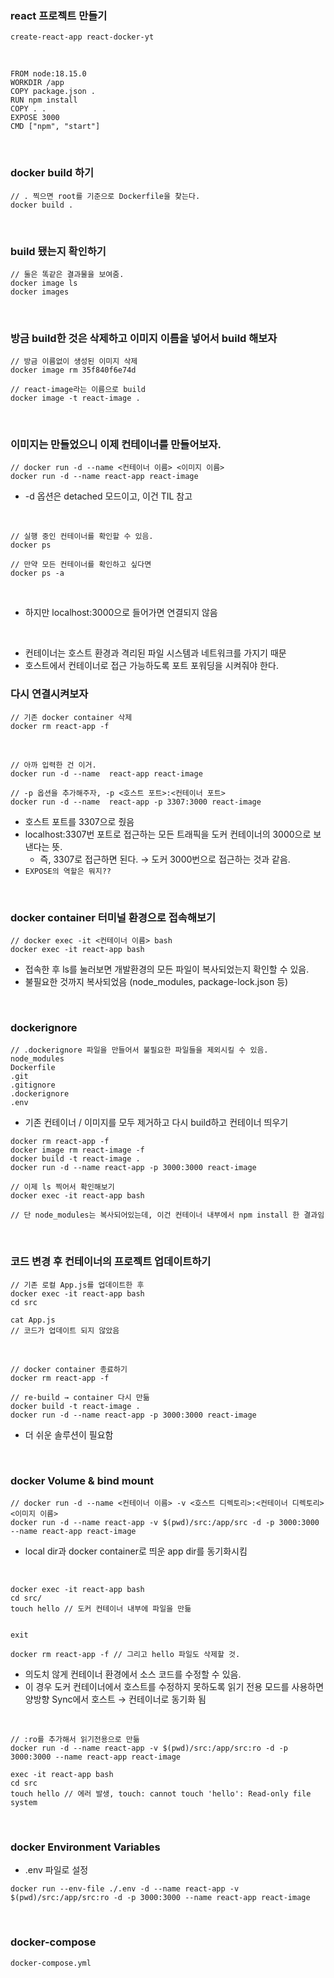 ### react 프로젝트 만들기

```
create-react-app react-docker-yt
```

<br>

```DOCKER
FROM node:18.15.0
WORKDIR /app
COPY package.json .
RUN npm install
COPY . .
EXPOSE 3000
CMD ["npm", "start"]
```

<br>

### docker build 하기

```
// . 찍으면 root를 기준으로 Dockerfile을 찾는다.
docker build .
```

<br>

### build 됐는지 확인하기

```
// 둘은 똑같은 결과물을 보여줌.
docker image ls
docker images
```

<br>

### 방금 build한 것은 삭제하고 이미지 이름을 넣어서 build 해보자

```
// 방금 이름없이 생성된 이미지 삭제
docker image rm 35f840f6e74d

// react-image라는 이름으로 build
docker image -t react-image .
```

<br>

### 이미지는 만들었으니 이제 컨테이너를 만들어보자.

```
// docker run -d --name <컨테이너 이름> <이미지 이름>
docker run -d --name react-app react-image
```

- -d 옵션은 detached 모드이고, 이건 TIL 참고

<br>

```
// 실행 중인 컨테이너를 확인할 수 있음.
docker ps

// 만약 모든 컨테이너를 확인하고 싶다면
docker ps -a
```

<br>

- 하지만 localhost:3000으로 들어가면 연결되지 않음

<br>

- 컨테이너는 호스트 환경과 격리된 파일 시스템과 네트워크를 가지기 때문
- 호스트에서 컨테이너로 접근 가능하도록 포트 포워딩을 시켜줘야 한다.

### 다시 연결시켜보자

```
// 기존 docker container 삭제
docker rm react-app -f
```

<br>

```
// 아까 입력한 건 이거.
docker run -d --name  react-app react-image

// -p 옵션을 추가해주자, -p <호스트 포트>:<컨테이너 포트>
docker run -d --name  react-app -p 3307:3000 react-image
```

- 호스트 포트를 3307으로 줬음
- localhost:3307번 포트로 접근하는 모든 트래픽을 도커 컨테이너의 3000으로 보낸다는 뜻.
  - 즉, 3307로 접근하면 된다. → 도커 3000번으로 접근하는 것과 같음.
- `EXPOSE의 역할은 뭐지??`

<br>

### docker container 터미널 환경으로 접속해보기

```
// docker exec -it <컨테이너 이름> bash
docker exec -it react-app bash
```

- 접속한 후 ls를 눌러보면 개발환경의 모든 파일이 복사되었는지 확인할 수 있음.
- 불필요한 것까지 복사되었음 (node_modules, package-lock.json 등)

<br>

### dockerignore

```
// .dockerignore 파일을 만들어서 불필요한 파일들을 제외시킬 수 있음.
node_modules
Dockerfile
.git
.gitignore
.dockerignore
.env
```

- 기존 컨테이너 / 이미지를 모두 제거하고 다시 build하고 컨테이너 띄우기

```
docker rm react-app -f
docker image rm react-image -f
docker build -t react-image .
docker run -d --name react-app -p 3000:3000 react-image

// 이제 ls 찍어서 확인해보기
docker exec -it react-app bash

// 단 node_modules는 복사되어있는데, 이건 컨테이너 내부에서 npm install 한 결과임
```

<br>

### 코드 변경 후 컨테이너의 프로젝트 업데이트하기

```
// 기존 로컬 App.js를 업데이트한 후
docker exec -it react-app bash
cd src

cat App.js
// 코드가 업데이트 되지 않았음

```

<br>

```
// docker container 종료하기
docker rm react-app -f

// re-build → container 다시 만듦
docker build -t react-image .
docker run -d --name react-app -p 3000:3000 react-image
```

- 더 쉬운 솔루션이 필요함

<br>

### docker Volume & bind mount

```
// docker run -d --name <컨테이너 이름> -v <호스트 디렉토리>:<컨테이너 디렉토리> <이미지 이름>
docker run -d --name react-app -v $(pwd)/src:/app/src -d -p 3000:3000 --name react-app react-image
```

- local dir과 docker container로 띄운 app dir를 동기화시킴

<br>

```
docker exec -it react-app bash
cd src/
touch hello // 도커 컨테이너 내부에 파일을 만듦


exit

docker rm react-app -f // 그리고 hello 파일도 삭제할 것.
```

- 의도치 않게 컨테이너 환경에서 소스 코드를 수정할 수 있음.
- 이 경우 도커 컨테이너에서 호스트를 수정하지 못하도록 읽기 전용 모드를 사용하면 양방향 Sync에서 호스트 → 컨테이너로 동기화 됨

<br>

```
// :ro를 추가해서 읽기전용으로 만듦
docker run -d --name react-app -v $(pwd)/src:/app/src:ro -d -p 3000:3000 --name react-app react-image

exec -it react-app bash
cd src
touch hello // 에러 발생, touch: cannot touch 'hello': Read-only file system
```

<br>

### docker Environment Variables

- .env 파일로 설정

```
docker run --env-file ./.env -d --name react-app -v $(pwd)/src:/app/src:ro -d -p 3000:3000 --name react-app react-image
```

<br>

### docker-compose

`docker-compose.yml`
